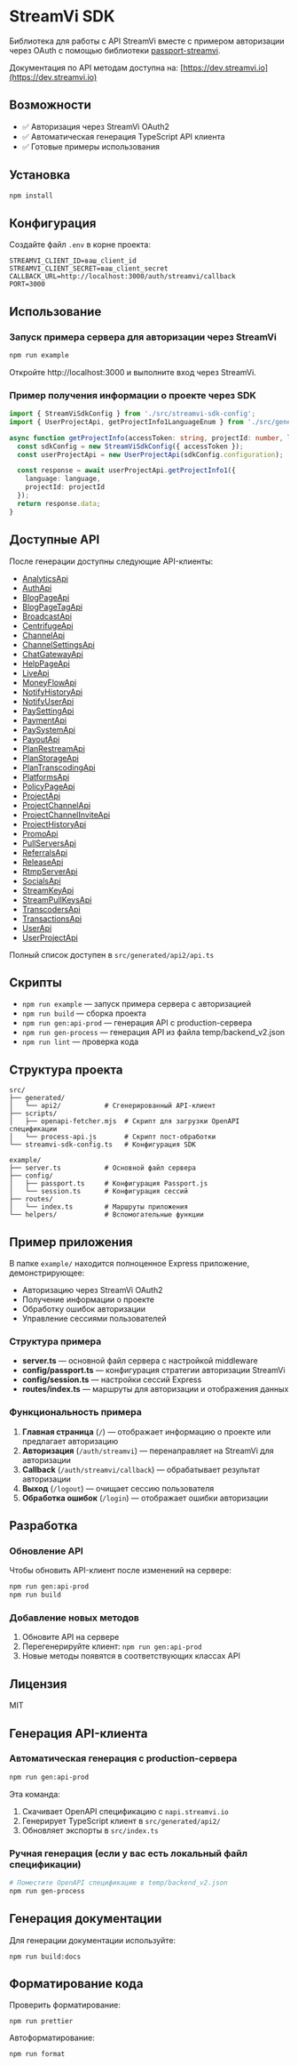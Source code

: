 # StreamVi SDK

Библиотека для работы с API StreamVi вместе с примером авторизации через OAuth с помощью библиотеки [passport-streamvi](https://www.npmjs.com/package/passport-streamvi).

Документация по API методам доступна на: [https://dev.streamvi.io](https://dev.streamvi.io)

## Возможности

- ✅ Авторизация через StreamVi OAuth2
- ✅ Автоматическая генерация TypeScript API клиента
- ✅ Готовые примеры использования

## Установка

```bash
npm install
```

## Конфигурация

Создайте файл `.env` в корне проекта:

```env
STREAMVI_CLIENT_ID=ваш_client_id
STREAMVI_CLIENT_SECRET=ваш_client_secret
CALLBACK_URL=http://localhost:3000/auth/streamvi/callback
PORT=3000
```

## Использование

### Запуск примера сервера для авторизации через StreamVi

```bash
npm run example
```

Откройте http://localhost:3000 и выполните вход через StreamVi.

### Пример получения информации о проекте через SDK

```typescript
import { StreamViSdkConfig } from './src/streamvi-sdk-config';
import { UserProjectApi, getProjectInfo1LanguageEnum } from './src/generated/api2/api/user-project-api';

async function getProjectInfo(accessToken: string, projectId: number, language: getProjectInfo1LanguageEnum = getProjectInfo1LanguageEnum.ru) {
  const sdkConfig = new StreamViSdkConfig({ accessToken });
  const userProjectApi = new UserProjectApi(sdkConfig.configuration);

  const response = await userProjectApi.getProjectInfo1({
    language: language,
    projectId: projectId
  });
  return response.data;
}
```



## Доступные API

После генерации доступны следующие API-клиенты:

- [AnalyticsApi](src/generated/api2/docs/AnalyticsApi.md)
- [AuthApi](src/generated/api2/docs/AuthApi.md)
- [BlogPageApi](src/generated/api2/docs/BlogPageApi.md)
- [BlogPageTagApi](src/generated/api2/docs/BlogPageTagApi.md)
- [BroadcastApi](src/generated/api2/docs/BroadcastApi.md)
- [CentrifugeApi](src/generated/api2/docs/CentrifugeApi.md)
- [ChannelApi](src/generated/api2/docs/ChannelApi.md)
- [ChannelSettingsApi](src/generated/api2/docs/ChannelSettingsApi.md)
- [ChatGatewayApi](src/generated/api2/docs/ChatGatewayApi.md)
- [HelpPageApi](src/generated/api2/docs/HelpPageApi.md)
- [LiveApi](src/generated/api2/docs/LiveApi.md)
- [MoneyFlowApi](src/generated/api2/docs/MoneyFlowApi.md)
- [NotifyHistoryApi](src/generated/api2/docs/NotifyHistoryApi.md)
- [NotifyUserApi](src/generated/api2/docs/NotifyUserApi.md)
- [PaySettingApi](src/generated/api2/docs/PaySettingApi.md)
- [PaymentApi](src/generated/api2/docs/PaymentApi.md)
- [PaySystemApi](src/generated/api2/docs/PaySystemApi.md)
- [PayoutApi](src/generated/api2/docs/PayoutApi.md)
- [PlanRestreamApi](src/generated/api2/docs/PlanRestreamApi.md)
- [PlanStorageApi](src/generated/api2/docs/PlanStorageApi.md)
- [PlanTranscodingApi](src/generated/api2/docs/PlanTranscodingApi.md)
- [PlatformsApi](src/generated/api2/docs/PlatformsApi.md)
- [PolicyPageApi](src/generated/api2/docs/PolicyPageApi.md)
- [ProjectApi](src/generated/api2/docs/ProjectApi.md)
- [ProjectChannelApi](src/generated/api2/docs/ProjectChannelApi.md)
- [ProjectChannelInviteApi](src/generated/api2/docs/ProjectChannelInviteApi.md)
- [ProjectHistoryApi](src/generated/api2/docs/ProjectHistoryApi.md)
- [PromoApi](src/generated/api2/docs/PromoApi.md)
- [PullServersApi](src/generated/api2/docs/PullServersApi.md)
- [ReferralsApi](src/generated/api2/docs/ReferralsApi.md)
- [ReleaseApi](src/generated/api2/docs/ReleaseApi.md)
- [RtmpServerApi](src/generated/api2/docs/RtmpServerApi.md)
- [SocialsApi](src/generated/api2/docs/SocialsApi.md)
- [StreamKeyApi](src/generated/api2/docs/StreamKeyApi.md)
- [StreamPullKeysApi](src/generated/api2/docs/StreamPullKeysApi.md)
- [TranscodersApi](src/generated/api2/docs/TranscodersApi.md)
- [TransactionsApi](src/generated/api2/docs/TransactionsApi.md)
- [UserApi](src/generated/api2/docs/UserApi.md)
- [UserProjectApi](src/generated/api2/docs/UserProjectApi.md)

Полный список доступен в `src/generated/api2/api.ts`

## Скрипты

- `npm run example` — запуск примера сервера с авторизацией
- `npm run build` — сборка проекта
- `npm run gen:api-prod` — генерация API с production-сервера
- `npm run gen-process` — генерация API из файла temp/backend_v2.json
- `npm run lint` — проверка кода

## Структура проекта

```
src/
├── generated/
│   └── api2/           # Сгенерированный API-клиент
├── scripts/
│   ├── openapi-fetcher.mjs  # Скрипт для загрузки OpenAPI спецификации
│   └── process-api.js       # Скрипт пост-обработки
└── streamvi-sdk-config.ts   # Конфигурация SDK

example/
├── server.ts           # Основной файл сервера
├── config/
│   ├── passport.ts     # Конфигурация Passport.js
│   └── session.ts      # Конфигурация сессий
├── routes/
│   └── index.ts        # Маршруты приложения
└── helpers/            # Вспомогательные функции
```

## Пример приложения

В папке `example/` находится полноценное Express приложение, демонстрирующее:

- Авторизацию через StreamVi OAuth2
- Получение информации о проекте
- Обработку ошибок авторизации
- Управление сессиями пользователей

### Структура примера

- **server.ts** — основной файл сервера с настройкой middleware
- **config/passport.ts** — конфигурация стратегии авторизации StreamVi
- **config/session.ts** — настройки сессий Express
- **routes/index.ts** — маршруты для авторизации и отображения данных

### Функциональность примера

1. **Главная страница** (`/`) — отображает информацию о проекте или предлагает авторизацию
2. **Авторизация** (`/auth/streamvi`) — перенаправляет на StreamVi для авторизации
3. **Callback** (`/auth/streamvi/callback`) — обрабатывает результат авторизации
4. **Выход** (`/logout`) — очищает сессию пользователя
5. **Обработка ошибок** (`/login`) — отображает ошибки авторизации

## Разработка

### Обновление API

Чтобы обновить API-клиент после изменений на сервере:

```bash
npm run gen:api-prod
npm run build
```

### Добавление новых методов

1. Обновите API на сервере
2. Перегенерируйте клиент: `npm run gen:api-prod`
3. Новые методы появятся в соответствующих классах API

## Лицензия

MIT



## Генерация API-клиента

### Автоматическая генерация с production-сервера

```bash
npm run gen:api-prod
```

Эта команда:
1. Скачивает OpenAPI спецификацию с `napi.streamvi.io`
2. Генерирует TypeScript клиент в `src/generated/api2/`
3. Обновляет экспорты в `src/index.ts`

### Ручная генерация (если у вас есть локальный файл спецификации)

```bash
# Поместите OpenAPI спецификацию в temp/backend_v2.json
npm run gen-process
```

## Генерация документации

Для генерации документации используйте:

```
npm run build:docs
```

## Форматирование кода

Проверить форматирование:

```
npm run prettier
```

Автоформатирование:

```
npm run format
``` 